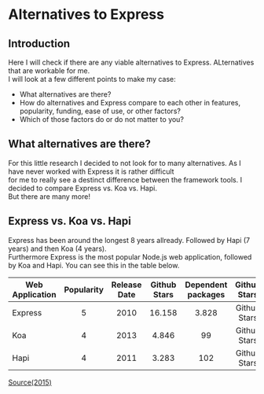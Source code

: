 # Alternatives to Express

## Introduction  
Here I will check if there are any viable alternatives to Express. ALternatives that are workable for me.  
I will look at a few different points to make my case:  
* What alternatives are there?
* How do alternatives and Express compare to each other in features, popularity, funding, ease of use, or other factors?
* Which of those factors do or do not matter to you?  

##  What alternatives are there?  
For this little research I decided to not look for to many alternatives. As I have never worked with Express it is rather difficult  
for me to really see a destinct difference between the framework tools. I decided to compare Express vs. Koa vs. Hapi.  
But there are many more!  

## Express vs. Koa vs. Hapi  
Express has been around the longest 8 years allready. Followed by Hapi (7 years) and then Koa (4 years).  
Furthermore Express is the most popular Node.js web application, followed by Koa and Hapi. You can see this in the table below.

| Web Application| Popularity| Release Date|Github Stars|Dependent packages|Github Stars|Github Stars|
| -------------  |:---------:|:-----------:|:----------:|:----------------:|:-----------:|:-----------:|
| Express        | 5         | 2010        |16.158      |3.828             |Github Stars|Github Stars|
| Koa            | 4         | 2013        |4.846       |99                |Github Stars|Github Stars|
| Hapi           | 4         | 2011        |3.283       |102               |Github Stars|Github Stars|









[Source(2015)](https://www.airpair.com/node.js/posts/nodejs-framework-comparison-express-koa-hapi)
